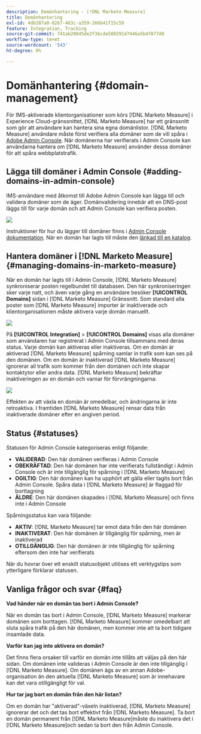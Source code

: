 ```yaml
---
description: Domänhantering - [!DNL Marketo Measure]
title: Domänhantering
exl-id: 4db287a0-0267-463c-a359-266b41f15c59
feature: Integration, Tracking
source-git-commit: 741ab20845de2f3bcde589291d7446a5b4f877d8
workflow-type: tm+mt
source-wordcount: '543'
ht-degree: 0%

---
```


# Domänhantering {#domain-management}

För IMS-aktiverade klientorganisationer som körs [!DNL Marketo Measure] i Experience Cloud-gränssnittet, [!DNL Marketo Measure] har ett gränssnitt som gör att användare kan hantera sina egna domänlistor. [!DNL Marketo Measure] användare måste först verifiera alla domäner som de vill spåra i [Adobe Admin Console](https://adminconsole.adobe.com/). När domänerna har verifierats i Admin Console kan användarna hantera om [!DNL Marketo Measure] använder dessa domäner för att spåra webbplatstrafik.

## Lägga till domäner i Admin Console {#adding-domains-in-admin-console}

IMS-användare med åtkomst till Adobe Admin Console kan lägga till och validera domäner som de äger. Domänvalidering innebär att en DNS-post läggs till för varje domän och att Admin Console kan verifiera posten.

![](assets/domain-management-1.png)

Instruktioner för hur du lägger till domäner finns i [Admin Console dokumentation](https://helpx.adobe.com/enterprise/using/set-up-identity.html#setup-domains). När en domän har lagts till måste den [länkad till en katalog](https://helpx.adobe.com/enterprise/using/set-up-identity.html#link-domains-to-directories).

## Hantera domäner i [!DNL Marketo Measure] {#managing-domains-in-marketo-measure}

När en domän har lagts till i Admin Console, [!DNL Marketo Measure] synkroniserar posten regelbundet till databasen. Den här synkroniseringen sker varje natt, och även varje gång en användare besöker **[!UICONTROL Domains]** sidan i [!DNL Marketo Measure] Gränssnitt. Som standard alla poster som [!DNL Marketo Measure] importer är inaktiverade och klientorganisationen måste aktivera varje domän manuellt.

![](assets/domain-management-2.png)

På **[!UICONTROL Integration]** > **[!UICONTROL Domains]** visas alla domäner som användaren har registrerat i Admin Console tillsammans med deras status. Varje domän kan aktiveras eller inaktiveras. Om en domän är aktiverad [!DNL Marketo Measure] spårning samlar in trafik som kan ses på den domänen. Om en domän är inaktiverad [!DNL Marketo Measure] ignorerar all trafik som kommer från den domänen och inte skapar kontaktytor eller andra data. [!DNL Marketo Measure] bekräftar inaktiveringen av en domän och varnar för förvrängningarna:

![](assets/domain-management-3.png)

Effekten av att växla en domän är omedelbar, och ändringarna är inte retroaktiva. I framtiden [!DNL Marketo Measure] rensar data från inaktiverade domäner efter en angiven period.

## Status {#statuses}

Statusen för Admin Console kategoriseras enligt följande:

* **VALIDERAD**: Den här domänen verifieras i Admin Console
* **OBEKRÄFTAD**: Den här domänen har inte verifierats fullständigt i Admin Console och är inte tillgänglig för spårning i [!DNL Marketo Measure]
* **OGILTIG**: Den här domänen kan ha upphört att gälla eller tagits bort från Admin Console. Spåra data i [!DNL Marketo Measure] är flaggad för borttagning
* **ÄLDRE**: Den här domänen skapades i [!DNL Marketo Measure] och finns inte i Admin Console

Spårningsstatus kan vara följande:

* **AKTIV**: [!DNL Marketo Measure] tar emot data från den här domänen
* **INAKTIVERAT**: Den här domänen är tillgänglig för spårning, men är inaktiverad
* **OTILLGÄNGLIG**: Den här domänen är inte tillgänglig för spårning eftersom den inte har verifierats

När du hovrar över ett enskilt statusobjekt utlöses ett verktygstips som ytterligare förklarar statusen.

## Vanliga frågor och svar {#faq}

**Vad händer när en domän tas bort i Admin Console?**

När en domän tas bort i Admin Console, [!DNL Marketo Measure] markerar domänen som borttagen. [!DNL Marketo Measure] kommer omedelbart att sluta spåra trafik på den här domänen, men kommer inte att ta bort tidigare insamlade data.

**Varför kan jag inte aktivera en domän?**

Det finns flera orsaker till varför en domän inte tillåts att väljas på den här sidan. Om domänen inte valideras i Admin Console är den inte tillgänglig i [!DNL Marketo Measure]. Om domänen ägs av en annan Adobe-organisation än den aktuella [!DNL Marketo Measure] som är innehavare kan det vara otillgängligt för val.

**Hur tar jag bort en domän från den här listan?**

Om en domän har &quot;aktiverad&quot;-växeln inaktiverad, [!DNL Marketo Measure] ignorerar det och det tas bort effektivt från [!DNL Marketo Measure]. Ta bort en domän permanent från [!DNL Marketo Measure]måste du inaktivera det i [!DNL Marketo Measure]och sedan ta bort den från Admin Console.
